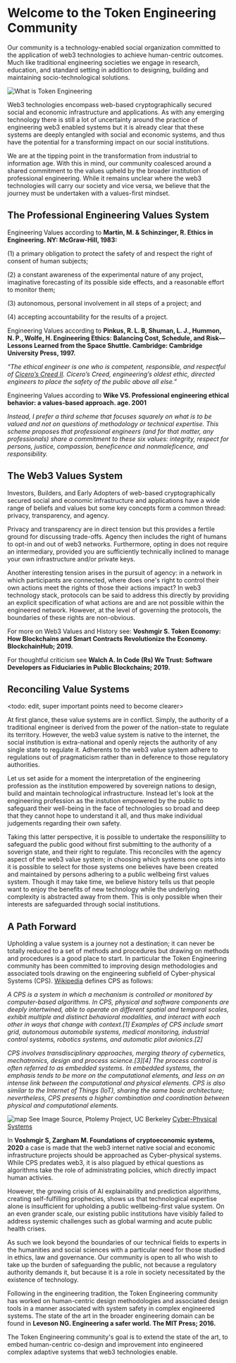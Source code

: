 # Welcome to the Token Engineering Community

Our community is a technology-enabled social organization committed to the application of web3 technologies to achieve human-centric outcomes. Much like traditional engineering societies we engage in research, education, and standard setting in addition to designing, building and maintaining socio-technological solutions.

![What is Token Engineering](TE.png)

Web3 technologies encompass web-based cryptographically secured social and economic infrastructure and applications. As with any emerging technology there is still a lot of uncertainty around the practice of engineering web3 enabled systems but it is already clear that these systems are deeply entangled with social and economic systems, and thus have the potential for a transforming impact on our social institutions. 

We are at the tipping point in the transformation from industrial to information age. With this in mind, our community coalesced around a shared commitment to the values upheld by the broader institution of professional engineering. While it remains unclear where the web3 technologies will carry our society and vice versa, we believe that the journey must be undertaken with a values-first mindset.

## The Professional Engineering Values System


Engineering Values according to **Martin, M. & Schinzinger, R. Ethics in Engineering. NY: McGraw-Hill, 1983:**

(1) a primary obligation to protect the safety of and respect the right of consent of human subjects;

(2) a constant awareness of the experimental nature of any project, imaginative forecasting of its possible side effects, and a reasonable effort to monitor them;

(3) autonomous, personal involvement in all steps of a project; and 

(4) accepting accountability for the results of a project. 

Engineering Values according to **Pinkus, R. L. B, Shuman, L. J., Hummon, N. P., Wolfe, H. Engineering Ethics: Balancing Cost, Schedule, and Risk—Lessons Learned from the Space Shuttle. Cambridge: Cambridge University Press, 1997.**

*“The ethical engineer is one who is competent, responsible, and respectful of [Cicero’s Creed II](https://www.encyclopedia.com/science/encyclopedias-almanacs-transcripts-and-maps/ciceros-creed). Cicero’s Creed, engineering’s oldest ethic, directed engineers to place the safety of the public above all else.”* 

Engineering Values according to **Wike VS. Professional engineering ethical behavior: a values-based approach. age. 2001**

*Instead, I prefer a third scheme that focuses squarely on what is to be valued and not on questions of methodology or technical expertise. This scheme proposes that professional engineers (and for that matter, any professionals) share a commitment to these six values: integrity, respect for persons, justice, compassion, beneficence and nonmaleficence, and responsibility.*

## The Web3 Values System

Investors, Builders, and Early Adopters of web-based cryptographically secured social and economic infrastructure and applications have a wide range of beliefs and values but some key concepts form a common thread: privacy, transparency, and agency.

Privacy and transparency are in direct tension but this provides a fertile ground for discussing trade-offs. Agency then includes the right of humans to opt-in and out of web3 networks. Furthermore, opting in does not require an intermediary, provided you are sufficiently technically inclined to manage your own infrastructure and/or private keys. 

Another interesting tension arises in the pursuit of agency: in a network in which participants are connected, where does one's right to control their own actions meet the rights of those their actions impact? In web3 technology stack, protocols can be said to address this directly by providing an explicit specification of what actions are and are not possible within the engineered network. However, at the level of governing the protocols, the boundaries of these rights are non-obvious. 

For more on Web3 Values and History see: **Voshmgir S. Token Economy: How Blockchains and Smart Contracts Revolutionize the Economy. BlockchainHub; 2019.**

For thoughtful criticism see **Walch A. In Code (Rs) We Trust: Software Developers as Fiduciaries in Public Blockchains; 2019.**

## Reconciling Value Systems
<todo: edit, super important points need to become clearer>

At first glance, these value systems are in conflict. Simply, the authority of a traditional engineer is derived from the power of the nation-state to regulate its territory. However, the web3 value system is native to the internet, the social institution is extra-national and openly rejects the authority of any single state to regulate it. Adherents to the web3 value system adhere to regulations out of pragmaticism rather than in deference to those regulatory authorities.

Let us set aside for a moment the interpretation of the engineering profession as the institution empowered by sovereign nations to design, build and maintain technological infrastructure. Instead let's look at the engineering profession as the instution empowered by the public to safeguard their well-being in the face of technologies so broad and deep that they cannot hope to understand it all, and thus make individual judgements regarding their own safety.

Taking this latter perspective, it is possible to undertake the responsilility to safeguard the public good without first submitting to the authority of a soverign state, and their right to regulate. This reconciles with the agency aspect of the web3 value system; in choosing which systems one opts into it is possible to select for those systems one believes have been created and maintained by persons adhering to a public wellbeing first values system. Though it may take time, we believe history tells us that people want to enjoy the benefits of new technology while the underlying complexity is abstracted away from them. This is only possible when their interests are safeguarded through social institutions.

## A Path Forward

Upholding a value system is a journey not a destination; it can never be totally reduced to a set of methods and procedures but drawing on methods and procedures is a good place to start. In particular the Token Engineering community has been committed to improving design methodologies and associated tools drawing on the engineering subfield of Cyber-physical Systems (CPS). [Wikipedia](https://en.wikipedia.org/wiki/Cyber-physical_system) defines CPS as follows:

*A CPS is a system in which a mechanism is controlled or monitored by computer-based algorithms. In CPS, physical and software components are deeply intertwined, able to operate on different spatial and temporal scales, exhibit multiple and distinct behavioral modalities, and interact with each other in ways that change with context.[1] Examples of CPS include smart grid, autonomous automobile systems, medical monitoring, industrial control systems, robotics systems, and automatic pilot avionics.[2]*

*CPS involves transdisciplinary approaches, merging theory of cybernetics, mechatronics, design and process science.[3][4] The process control is often referred to as embedded systems. In embedded systems, the emphasis tends to be more on the computational elements, and less on an intense link between the computational and physical elements. CPS is also similar to the Internet of Things (IoT), sharing the same basic architecture; nevertheless, CPS presents a higher combination and coordination between physical and computational elements.*


![map](CPSConceptMap.gif)
See Image Source, Ptolemy Project, UC Berkeley [Cyber-Physical Systems](https://ptolemy.berkeley.edu/projects/cps/)

In **Voshmgir S, Zargham M. Foundations of cryptoeconomic systems, 2020** a case is made that the web3 internet native social and economic infrastructure projects should be approached as Cyber-physical systems. While CPS predates web3, it is also plagued by ethical questions as algorithms take the role of administrating policies, which directly impact human activies. 

However, the growing crisis of AI explainability and prediction algorithms, creating self-fulfilling prophecies, shows us that technological expertise alone is insufficient for upholding a public wellbeing-first value system. On an even grander scale, our existing public institutions have visibly failed to address systemic challenges such as global warming and acute public health crises. 

As such we look beyond the boundaries of our technical fields to experts in the humanities and social sciences with a particular need for those studied in ethics, law and governance. Our community is open to all who wish to take up the burden of safeguarding the public, not because a regulatory authority demands it, but because it is a role in society necessitated by the existence of technology.

Following in the engineering tradition, the Token Engineering community has worked on human-centric design methodologies and associated design tools in a manner associated with system safety in complex engineered systems. The state of the art in the broader engineering domain can be found in **Leveson NG. Engineering a safer world. The MIT Press; 2016.**

The Token Engineering community's goal is to extend the state of the art, to embed human-centric co-design and improvement into engineered complex adaptive systems that web3 technologies enable.
